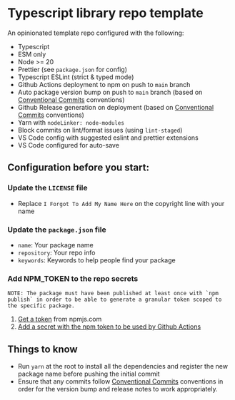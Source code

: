 # Typescript library repo template

An opinionated template repo configured with the following:

- Typescript
- ESM only
- Node >= 20
- Prettier (see `package.json` for config)
- Typescript ESLint (strict & typed mode)
- Github Actions deployment to npm on push to `main` branch
- Auto package version bump on push to `main` branch (based on [Conventional Commits](https://www.conventionalcommits.org/) conventions)
- Github Release generation on deployment (based on [Conventional Commits](https://www.conventionalcommits.org/) conventions)
- Yarn with `nodeLinker: node-modules`
- Block commits on lint/format issues (using `lint-staged`)
- VS Code config with suggested eslint and prettier extensions
- VS Code configured for auto-save

## Configuration before you start:

### Update the `LICENSE` file

- Replace `I Forgot To Add My Name Here` on the copyright line with your name

### Update the `package.json` file

- `name`: Your package name
- `repository`: Your repo info
- `keywords`: Keywords to help people find your package

### Add NPM_TOKEN to the repo secrets

    NOTE: The package must have been published at least once with `npm publish` in order to be able to generate a granular token scoped to the specific package.

1. [Get a token](https://docs.npmjs.com/creating-and-viewing-access-tokens#creating-granular-access-tokens-on-the-website) from npmjs.com
2. [Add a secret with the npm token to be used by Github Actions](https://docs.github.com/en/actions/security-guides/using-secrets-in-github-actions)

## Things to know

- Run `yarn` at the root to install all the dependencies and register the new package name before pushing the initial commit
- Ensure that any commits follow [Conventional Commits](https://www.conventionalcommits.org/) conventions in order for the version bump and release notes to work appropriately.
